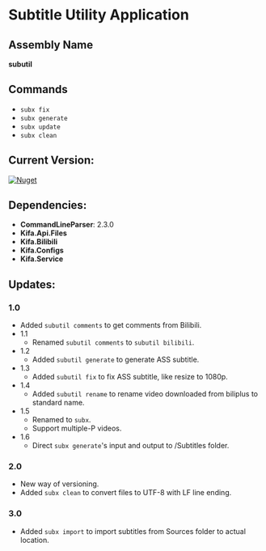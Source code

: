 Subtitle Utility Application
===

Assembly Name
---
**subutil**

Commands
---
- `subx fix`
- `subx generate`
- `subx update`
- `subx clean`

Current Version:
---
[![Nuget](https://img.shields.io/nuget/v/Kifa.Tools.SubUtil.svg)](http://nuget.org/packages/Kifa.Tools.SubUtil)

Dependencies:
---
- **CommandLineParser**: 2.3.0
- **Kifa.Api.Files**
- **Kifa.Bilibili**
- **Kifa.Configs**
- **Kifa.Service**

Updates:
---
### 1.0
- Added `subutil comments` to get comments from Bilibili.
- 1.1
  - Renamed `subutil comments` to `subutil bilibili`.
- 1.2
  - Added `subutil generate` to generate ASS subtitle.
- 1.3
  - Added `subutil fix` to fix ASS subtitle, like resize to 1080p.
- 1.4
  - Added `subutil rename` to rename video downloaded from biliplus to standard name.
- 1.5
  - Renamed to `subx`.
  - Support multiple-P videos.
- 1.6
  - Direct `subx generate`'s input and output to /Subtitles folder.

### 2.0
- New way of versioning.
- Added `subx clean` to convert files to UTF-8 with LF line ending.

### 3.0
- Added `subx import` to import subtitles from Sources folder to actual location.